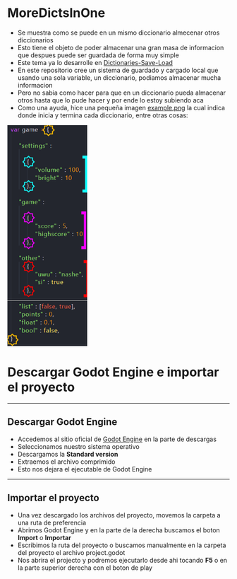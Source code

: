 # MoreDictsInOne
* Se muestra como se puede en un mismo diccionario almecenar otros diccionarios
* Esto tiene el objeto de poder almacenar una gran masa de informacion que despues puede ser guardada de forma muy simple
* Este tema ya lo desarrolle en [Dictionaries-Save-Load](https://github.com/MarcoPaoletta/Dictionaries-Save-Load)
* En este repositorio cree un sistema de guardado y cargado local que usando una sola variable, un diccionario, podiamos almacenar mucha informacion
* Pero no sabia como hacer para que en un diccionario pueda almacenar otros hasta que lo pude hacer y por ende lo estoy subiendo aca
* Como una ayuda, hice una pequeña imagen [example.png](https://github.com/MarcoPaoletta/MoreDictsInOne/blob/master/example.png) la cual indica donde inicia y termina cada diccionario, entre otras cosas:
 
<img height=500 src=https://github.com/MarcoPaoletta/MoreDictsInOne/blob/master/example.png> 


# Descargar Godot Engine e importar el proyecto
---

## Descargar Godot Engine

* Accedemos al sitio oficial de [Godot Engine](https://godotengine.org/download) en la parte de descargas
* Seleccionamos nuestro sistema operativo
* Descargamos la **Standard version**
* Extraemos el archivo comprimido
* Esto nos dejara el ejecutable de Godot Engine

---

## Importar el proyecto

* Una vez descargado los archivos del proyecto, movemos la carpeta a una ruta de preferencia
* Abrimos Godot Engine y en la parte de la derecha buscamos el boton **Import** o **Importar**
* Escribimos la ruta del proyecto o buscamos manualmente en la carpeta del proyecto el archivo project.godot 
* Nos abrira el projecto y podremos ejecutarlo desde ahi tocando **F5** o en la parte superior derecha con el boton de play
